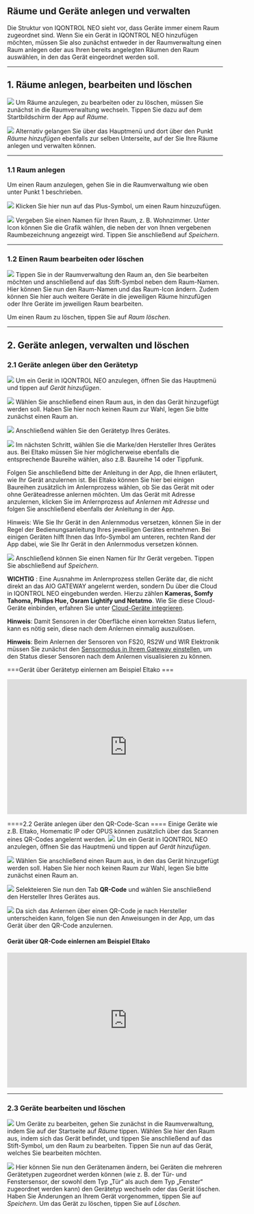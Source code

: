 ## Räume und Geräte anlegen und verwalten

Die Struktur von IQONTROL NEO sieht vor, dass Geräte immer einem Raum
zugeordnet sind. Wenn Sie ein Gerät in IQONTROL NEO hinzufügen möchten,
müssen Sie also zunächst entweder in der Raumverwaltung einen Raum
anlegen oder aus Ihren bereits angelegten Räumen den Raum auswählen, in
den das Gerät eingeordnet werden soll.

-----

## 1\. Räume anlegen, bearbeiten und löschen

![](/de/iqontrol_neo/iqneo_startseite.jpg) Um Räume anzulegen, zu
bearbeiten oder zu löschen, müssen Sie zunächst in die Raumverwaltung
wechseln. Tippen Sie dazu auf dem Startbildschirm der App auf *Räume*.

![](/de/iqontrol_neo/iqneo_hauptmenue.jpg) Alternativ gelangen Sie über
das Hauptmenü und dort über den Punkt *Räume hinzufügen* ebenfalls zur
selben Unterseite, auf der Sie Ihre Räume anlegen und verwalten können.

-----

### 1.1 Raum anlegen

Um einen Raum anzulegen, gehen Sie in die Raumverwaltung wie oben unter
Punkt 1 beschrieben.

![](/de/iqontrol_neo/iqneo_raeume.jpg) Klicken Sie hier nun auf das
Plus-Symbol, um einen Raum hinzuzufügen.

![](/de/iqontrol_neo/iqneo_raumanlegen.jpg) Vergeben Sie einen Namen für
Ihren Raum, z. B. Wohnzimmer. Unter Icon können Sie die Grafik wählen,
die neben der von Ihnen vergebenen Raumbezeichnung angezeigt wird.
Tippen Sie anschließend auf *Speichern*.

-----

### 1.2 Einen Raum bearbeiten oder löschen

![](/de/iqontrol_neo/iqneo_raum_bearbeiten.png) Tippen Sie in der
Raumverwaltung den Raum an, den Sie bearbeiten möchten und anschließend
auf das Stift-Symbol neben dem Raum-Namen. Hier können Sie nun den
Raum-Namen und das Raum-Icon ändern. Zudem können Sie hier auch weitere
Geräte in die jeweiligen Räume hinzufügen oder Ihre Geräte im jeweiligen
Raum bearbeiten.

Um einen Raum zu löschen, tippen Sie auf *Raum löschen*.

-----

## 2\. Geräte anlegen, verwalten und löschen

### 2.1 Geräte anlegen über den Gerätetyp

![](/de/iqontrol_neo/iqneo_hauptmenue.jpg) Um ein Gerät in IQONTROL NEO
anzulegen, öffnen Sie das Hauptmenü und tippen auf *Gerät hinzufügen*.

![](/de/iqontrol_neo/iqneo_raum_waehlen.jpg) Wählen Sie anschließend
einen Raum aus, in den das Gerät hinzugefügt werden soll. Haben Sie hier
noch keinen Raum zur Wahl, legen Sie bitte zunächst einen Raum an.

![](/de/iqontrol_neo/iqneo_geraetetyp_waehlen.jpg) Anschließend wählen
Sie den Gerätetyp Ihres Gerätes.

![](/de/iqontrol_neo/iqneo_hersteller_waehlen.jpg) Im nächsten Schritt,
wählen Sie die Marke/den Hersteller Ihres Gerätes aus. Bei Eltako müssen
Sie hier möglicherweise ebenfalls die entsprechende Baureihe wählen,
also z.B. Baureihe 14 oder Tippfunk.

Folgen Sie anschließend bitte der Anleitung in der App, die Ihnen
erläutert, wie Ihr Gerät anzulernen ist. Bei Eltako können Sie hier bei
einigen Baureihen zusätzlich im Anlernprozess wählen, ob Sie das Gerät
mit oder ohne Geräteadresse anlernen möchten. Um das Gerät mit Adresse
anzulernen, klicken Sie im Anlernprozess auf *Anlernen mit Adresse* und
folgen Sie anschließend ebenfalls der Anleitung in der App.

<span class="underline">Hinweis:</span> Wie Sie Ihr Gerät in den
Anlernmodus versetzen, können Sie in der Regel der Bedienungsanleitung
Ihres jeweiligen Gerätes entnehmen. Bei einigen Geräten hilft Ihnen das
Info-Symbol am unteren, rechten Rand der App dabei, wie Sie Ihr Gerät in
den Anlernmodus versetzen können.

![](/de/iqontrol_neo/iqneo_geraet_speichern.jpg) Anschließend können Sie
einen Namen für Ihr Gerät vergeben. Tippen Sie abschließend auf
*Speichern*.

**WICHTIG** : Eine Ausnahme im Anlernprozess stellen Geräte dar, die
nicht direkt an das AIO GATEWAY angelernt werden, sondern Du über die
Cloud in IQONTROL NEO eingebunden werden. Hierzu zählen **Kameras, Somfy
Tahoma, Philips Hue, Osram Lightify und Netatmo**. Wie Sie diese
Cloud-Geräte einbinden, erfahren Sie unter [Cloud-Geräte
integrieren](/de/iqontrol_neo/cloud_geraete).  
  
**Hinweis**: Damit Sensoren in der Oberfläche einen korrekten Status
liefern, kann es nötig sein, diese nach dem Anlernen einmalig
auszulösen.  
  
**Hinweis**: Beim Anlernen der Sensoren von FS20, RS2W und WIR
Elektronik müssen Sie zunächst den [Sensormodus in Ihrem Gateway
einstellen](/de/iqontrol_neo/gateway_konfig), um den Status dieser
Sensoren nach dem Anlernen visualisieren zu können.  
  
\===Gerät über Gerätetyp einlernen am Beispiel Eltako ===


<div style="text-align: center;">
<iframe width="560" height="315" src="https://www.youtube.com/embed/JtixjC146Rg" frameborder="0" allow="accelerometer; autoplay; encrypted-media; gyroscope; picture-in-picture" allowfullscreen></iframe>
</div>
  
  
\====2.2 Geräte anlegen über den QR-Code-Scan ==== Einige Geräte wie
z.B. Eltako, Homematic IP oder OPUS können zusätzlich über das Scannen
eines QR-Codes angelernt werden.
![](/de/iqontrol_neo/iqneo_hauptmenue.jpg) Um ein Gerät in IQONTROL NEO
anzulegen, öffnen Sie das Hauptmenü und tippen auf *Gerät hinzufügen*.  
  
![](/de/iqontrol_neo/iqneo_raum_waehlen.jpg) Wählen Sie anschließend
einen Raum aus, in den das Gerät hinzugefügt werden soll. Haben Sie hier
noch keinen Raum zur Wahl, legen Sie bitte zunächst einen Raum an.  
  
![](/de/iqontrol_neo/iqn-qr-code-ubersicht.jpg) Selekteieren Sie nun den
Tab **QR-Code** und wählen Sie anschließend den Hersteller Ihres Gerätes
aus.  
  
![](/de/iqontrol_neo/iqn-qr-code.jpg) Da sich das Anlernen über einen
QR-Code je nach Hersteller unterscheiden kann, folgen Sie nun den
Anweisungen in der App, um das Gerät über den QR-Code anzulernen.

#### Gerät über QR-Code einlernen am Beispiel Eltako


<div style="text-align: center;">
<iframe width="560" height="315" src="https://www.youtube.com/embed/dylfOgHpJwk" frameborder="0" allow="accelerometer; autoplay; encrypted-media; gyroscope; picture-in-picture" allowfullscreen></iframe>
</div>

-----

### 2.3 Geräte bearbeiten und löschen

![](/de/iqontrol_neo/iqneo_raum_bearbeiten.png) Um Geräte zu bearbeiten,
gehen Sie zunächst in die Raumverwaltung, indem Sie auf der Startseite
auf *Räume* tippen. Wählen Sie hier den Raum aus, indem sich das Gerät
befindet, und tippen Sie anschließend auf das Stift-Symbol, um den Raum
zu bearbeiten. Tippen Sie nun auf das Gerät, welches Sie bearbeiten
möchten.

![](/de/iqontrol_neo/iqneo_geraet_speichern.jpg) Hier können Sie nun den
Gerätenamen ändern, bei Geräten die mehreren Gerätetypen zugeordnet
werden können (wie z. B. der Tür- und Fenstersensor, der sowohl dem Typ
„Tür“ als auch dem Typ „Fenster“ zugeordnet werden kann) den Gerätetyp
wechseln oder das Gerät löschen. Haben Sie Änderungen an Ihrem Gerät
vorgenommen, tippen Sie auf *Speichern*. Um das Gerät zu löschen, tippen
Sie auf *Löschen*.
